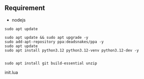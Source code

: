 ## Requirement

- nodejs

```shell
sudo apt update

sudo apt update && sudo apt upgrade -y
sudo add-apt-repository ppa:deadsnakes/ppa -y
sudo apt update
sudo apt install python3.12 python3.12-venv python3.12-dev -y


sudo apt install git build-essential unzip
```


init.lua
